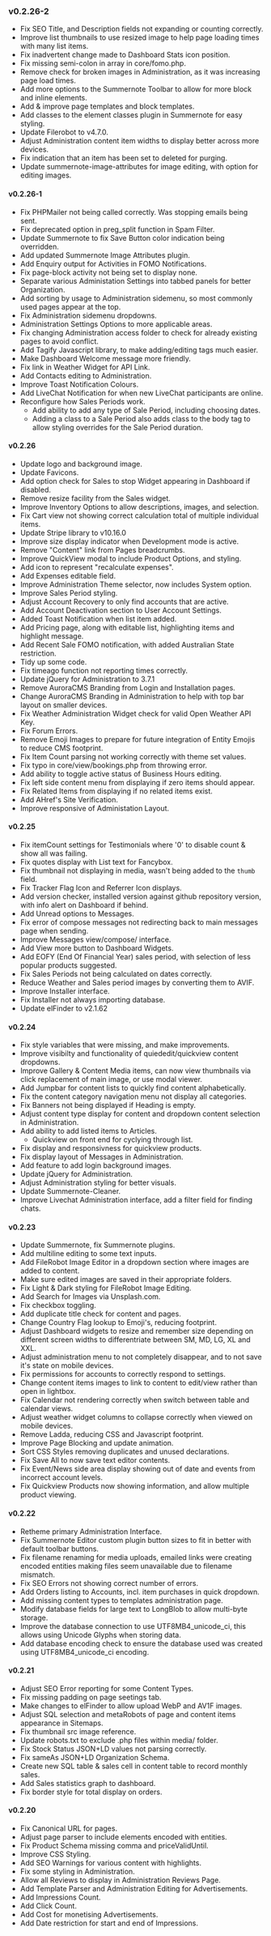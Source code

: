 ### v0.2.26-2
- Fix SEO Title, and Description fields not expanding or counting correctly.
- Improve list thumbnails to use resized image to help page loading times with many list items.
- Fix inadvertent change made to Dashboard Stats icon position.
- Fix missing semi-colon in array in core/fomo.php.
- Remove check for broken images in Administration, as it was increasing page load times.
- Add more options to the Summernote Toolbar to allow for more block and inline elements.
- Add & improve page templates and block templates.
- Add classes to the element classes plugin in Summernote for easy styling.
- Update Filerobot to v4.7.0.
- Adjust Administration content item widths to display better across more devices.
- Fix indication that an item has been set to deleted for purging.
- Update summernote-image-attributes for image editing, with option for editing images.

#### v0.2.26-1
- Fix PHPMailer not being called correctly. Was stopping emails being sent.
- Fix deprecated option in preg_split function in Spam Filter.
- Update Summernote to fix Save Button color indication being overridden.
- Add updated Summernote Image Attributes plugin.
- Add Enquiry output for Activities in FOMO Notifications.
- Fix page-block activity not being set to display none.
- Separate various Administation Settings into tabbed panels for better Organization.
- Add sorting by usage to Administration sidemenu, so most commonly used pages appear at the top.
- Fix Administration sidemenu dropdowns.
- Administration Settings Options to more applicable areas.
- Fix changing Administration access folder to check for already existing pages to avoid conflict.
- Add Tagify Javascript library, to make adding/editing tags much easier.
- Make Dashboard Welcome message more friendly.
- Fix link in Weather Widget for API Link.
- Add Contacts editing to Administration.
- Improve Toast Notification Colours.
- Add LiveChat Notification for when new LiveChat participants are online.
- Reconfigure how Sales Periods work.
  - Add ability to add any type of Sale Period, including choosing dates.
  - Adding a class to a Sale Period also adds class to the body tag to allow styling overrides for the Sale Period duration.

#### v0.2.26
- Update logo and background image.
- Update Favicons.
- Add option check for Sales to stop Widget appearing in Dashboard if disabled.
- Remove resize facility from the Sales widget.
- Improve Inventory Options to allow descriptions, images, and selection.
- Fix Cart view not showing correct calculation total of multiple individual items.
- Update Stripe library to v10.16.0
- Improve size display indicator when Development mode is active.
- Remove "Content" link from Pages breadcrumbs.
- Improve QuickView modal to include Product Options, and styling.
- Add icon to represent "recalculate expenses".
- Add Expenses editable field.
- Improve Administration Theme selector, now includes System option.
- Improve Sales Period styling.
- Adjust Account Recovery to only find accounts that are active.
- Add Account Deactivation section to User Account Settings.
- Added Toast Notification when list item added.
- Add Pricing page, along with editable list, highlighting items and highlight message.
- Add Recent Sale FOMO notification, with added Australian State restriction.
- Tidy up some code.
- Fix timeago function not reporting times correctly.
- Update jQuery for Administration to 3.7.1
- Remove AuroraCMS Branding from Login and Installation pages.
- Change AuroraCMS Branding in Administration to help with top bar layout on smaller devices.
- Fix Weather Administration Widget check for valid Open Weather API Key.
- Fix Forum Errors.
- Remove Emoji Images to prepare for future integration of Entity Emojis to reduce CMS footprint.
- Fix Item Count parsing not working correctly with theme set values.
- Fix typo in core/view/bookings.php from throwing error.
- Add ability to toggle active status of Business Hours editing.
- Fix left side content menu from displaying if zero items should appear.
- Fix Related Items from displaying if no related items exist.
- Add AHref's Site Verification.
- Improve responsive of Administation Layout.

#### v0.2.25
- Fix itemCount settings for Testimonials where '0' to disable count & show all was failing.
- Fix quotes display with List text for Fancybox.
- Fix thumbnail not displaying in media, wasn't being added to the `thumb` field.
- Fix Tracker Flag Icon and Referrer Icon displays.
- Add version checker, installed version against github repository version, with info alert on Dashboard if behind.
- Add Unread options to Messages.
- Fix error of compose messages not redirecting back to main messages page when sending.
- Improve Messages view/compose/ interface.
- Add View more button to Dashboard Widgets.
- Add EOFY (End Of Financial Year) sales period, with selection of less popular products suggested.
- Fix Sales Periods not being calculated on dates correctly.
- Reduce Weather and Sales period images by converting them to AVIF.
- Improve Installer interface.
- Fix Installer not always importing database.
- Update elFinder to v2.1.62

#### v0.2.24
- Fix style variables that were missing, and make improvements.
- Improve visibilty and functionality of quiededit/quickview content dropdowns.
- Improve Gallery & Content Media items, can now view thumbnails via click replacement of main image, or use modal viewer.
- Add Jumpbar for content lists to quickly find content alphabetically.
- Fix the content category navigation menu not display all categories.
- Fix Banners not being displayed if Heading is empty.
- Adjust content type display for content and dropdown content selection in Administration.
- Add ability to add listed items to Articles.
  - Quickview on front end for cyclying through list.
- Fix display and responsivness for quickview products.
- Fix display layout of Messages in Administration.
- Add feature to add login background images.
- Update jQuery for Administration.
- Adjust Administration styling for better visuals.
- Update Summernote-Cleaner.
- Improve Livechat Administration interface, add a filter field for finding chats.

#### v0.2.23
- Update Summernote, fix Summernote plugins.
- Add multiline editing to some text inputs.
- Add FileRobot Image Editor in a dropdown section where images are added to content.
- Make sure edited images are saved in their appropriate folders.
- Fix Light & Dark styling for FileRobot Image Editing.
- Add Search for Images via Unsplash.com.
- Fix checkbox toggling.
- Add duplicate title check for content and pages.
- Change Country Flag lookup to Emoji's, reducing footprint.
- Adjust Dashboard widgets to resize and remember size depending on different screen widths to differentriate between SM, MD, LG, XL and XXL.
- Adjust administration menu to not completely disappear, and to not save it's state on mobile devices.
- Fix permissions for accounts to correctly respond to settings.
- Change content items images to link to content to edit/view rather than open in lightbox.
- Fix Calendar not rendering correctly when switch between table and calendar views.
- Adjust weather widget columns to collapse correctly when viewed on mobile devices.
- Remove Ladda, reducing CSS and Javascript footprint.
- Improve Page Blocking and update animation.
- Sort CSS Styles removing duplicates and unused declarations.
- Fix Save All to now save text editor contents.
- Fix Event/News side area display showing out of date and events from incorrect account levels.
- Fix Quickview Products now showing information, and allow multiple product viewing.

#### v0.2.22
- Retheme primary Administration Interface.
- Fix Summernote Editor custom plugin button sizes to fit in better with default toolbar buttons.
- Fix filename renaming for media uploads, emailed links were creating encoded entities making files seem unavailable due to filename mismatch.
- Fix SEO Errors not showing correct number of errors.
- Add Orders listing to Accounts, incl. item purchases in quick dropdown.
- Add missing content types to templates administration page.
- Modify database fields for large text to LongBlob to allow multi-byte storage.
- Improve the database connection to use UTF8MB4_unicode_ci, this allows using Unicode Glyphs when storing data.
- Add database encoding check to ensure the database used was created using UTF8MB4_unicode_ci encoding.

#### v0.2.21
- Adjust SEO Error reporting for some Content Types.
- Fix missing padding on page seetings tab.
- Make changes to elFinder to allow upload WebP and AV1F images.
- Adjust SQL selection and metaRobots of page and content items appearance in Sitemaps.
- Fix thumbnail src image reference.
- Update robots.txt to exclude .php files within media/ folder.
- Fix Stock Status JSON+LD values not parsing correctly.
- Fix sameAs JSON+LD Organization Schema.
- Create new SQL table & sales cell in content table to record monthly sales.
- Add Sales statistics graph to dashboard.
- Fix border style for total display on orders.

#### v0.2.20
- Fix Canonical URL for pages.
- Adjust page parser to include elements encoded with entities.
- Fix Product Schema missing comma and priceValidUntil.
- Improve CSS Styling.
- Add SEO Warnings for various content with highlights.
- Fix some styling in Administration.
- Allow all Reviews to display in Administration Reviews Page.
- Add Template Parser and Administration Editing for Advertisements.
- Add Impressions Count.
- Add Click Count.
- Add Cost for monetising Advertisements.
- Add Date restriction for start and end of Impressions.
